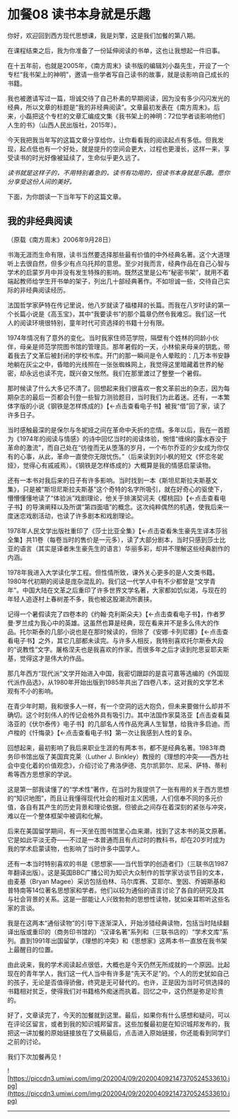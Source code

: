 # 加餐08 读书本身就是乐趣

你好，欢迎回到西方现代思想课，我是刘擎，这是我们加餐的第八期。

在课程结束之后，我为你准备了一份延伸阅读的书单，这也让我想起一件旧事。

在十五年前，也就是2005年，《南方周末》读书版的编辑刘小磊先生，开设了一个专栏“我书架上的神明”，邀请一些学者写自己读书的故事，就是谈影响自己成长的书籍。

我也被邀请写过一篇，坦诚交待了自己朴素的早期阅读，因为没有多少闪闪发光的经典，所以文章的标题是“我的非经典阅读”。文章最初发表在《南方周末》。后来，小磊把这个专栏的文章汇编成文集《我书架上的神明：72位学者谈影响他们人生的书》（山西人民出版社，2015年）。

今天我把我当年写的这篇文章分享给你，让你看看我的阅读起点有多低。但我发现，起点低也有一个好处，就是提升的空间会更大，过程也更漫长，这样一来，享受读书的时光好像被延续了，生命似乎更久远了。

 *读书就是这样子的，不用特别着急的，读书有功用的，但读书本身就是乐趣。愿你分享受这份人间的美好。*

下面，为你朗读一下当年写下的这篇文章。

## 我的非经典阅读

（原载《南方周末》2006年9月28日）

书海无涯而生命有限，读书当然要选择那些最有价值的中外经典名著。这个大道理听上去很自然，但多少有点乌托邦的意思。至少对我而言，经典作品在自己心智与学术的启蒙岁月中并没有发生特殊的影响。既然这里是公布“秘密书架”，就用不着端起教师给学生开书单的架子，列出几十部经典著作。不如坦诚一些，交待自己实际的非经典阅读经历。

法国哲学家萨特在传记里说，他八岁就读了福楼拜的长篇。而我在八岁时读的第一个长篇小说是《高玉宝》，其中“我要读书”的那个篇章仍然令我难忘。我们这一代人的阅读环境很特别，童年时代可资选择的书籍十分有限。

1974年情况有了意外的变化。当时我家住师范学院，隔壁有个姓林的同龄小伙伴，母亲是师范学院图书馆的管理员。那年暑假的一天，小林偷来母亲的钥匙，带着我去了文革后被封闭的学校书库。开门的那一瞬间是令人晕眩的：几万本书安静地躺在灰尘之中，昏暗的光线照在一张张蜘蛛网上，我觉得这里暗藏着世界的秘密，却永远也读不完，既兴奋又怅然。我们在那里渡过了整整一个暑假。

那时候读了什么大多记不清了。回想起来我们很喜欢一套文革前出的杂志，因为每期杂志的最后一页都会刊登一些智力测验题目，当时我们为此着迷。还有，一本繁体字版的小说《钢铁是怎样炼成的》【←点击查看电子书】被我“借”回了家，读了许多日子。

当时感触最深的是保尔与冬妮娅之间在革命中夭折的恋情。多年以后，我在一首题为《1974年的阅读与情感》的诗中回忆当时的阅读体验，惋惜“缠绵的露水吞没于革命的激流”，而自己处在“彷徨而无从堕落的岁月，一个布尔乔亚的少女成为你仅有的心事，从此，革命一直使你无限忧伤。”（后来读到刘小枫的短文《怀恋冬妮娅》，觉得心有戚戚焉）。《钢铁是怎样练成的》大概算是我的情感启蒙读物。

还有一本书对我后来的日子有许多影响。当时找到一本《斯坦尼斯拉夫斯基文集》，只是被“斯坦尼斯拉夫斯基”这个奇特的名字所吸引，就在好奇心的驱使下，懵懵懂懂地读了“体验派”戏剧理论，他关于排演契诃夫《樱桃园》【←点击查看电子书】的导演阐释以及所谓“第四面墙”的概念。这次纯粹偶然的机遇，使我后来一度迷恋戏剧活动，也读了许多剧本和戏剧理论。

1978年人民文学出版社重印了《莎士比亚全集》【←点击查看朱生豪先生译本莎翁全集】共11卷（每卷当时的售价是一元多），读了大部分剧本，当时只感到莎士比亚的语言（其实是译者朱生豪先生的语言）华丽多彩，却并不理解这些经典剧作的内涵。

1978年我进入大学读化学工程。但性情所致，课外关心更多的是人文类书籍。1980年代初期的阅读是庞杂混乱的。我们这一代学人中有不少都曾是“文学青年”。中国大陆在文革之后重印了许多世界文学名著，大家都如饥似渴，与现在的年轻人追逐村上春树差不多，我也被这股潮流所裹挟。

记得一个暑假读完了四卷本的《约翰·克利斯朵夫》【←点击查看电子书】，作者罗曼·罗兰成为我心中的英雄。这虽然也算是经典，现在看来并不是多么伟大的作品。托尔斯泰的几部小说也是在那时候读的，但除了《安娜·卡列尼娜》【←点击查看电子书】之外，其它几部都未读完。与许多人相反，我特别喜欢托尔斯泰大段的“说教性”文字。屠格涅夫也是我喜欢的作家。而很多年之后才读到陀思妥耶夫斯基，觉得这才是伟大的作品。

那几年西方“现代派”文学开始进入中国，我密切跟踪的是袁可嘉等选编的《外国现代派作品选》，从1980年开始出版到1985年共出了四卷八本，这对我的文学艺术观有不小的影响。

在青少年时期，我和很多人一样，有一个空洞的远大抱负，但未来要做什么却并不确切。这个时刻伟人的传记会格外具有吸引力。其中法国作家莫洛亚【点击查看莫洛亚的《伏尔泰传》电子书】的几部名人传作品充满人生智慧，给我许多启迪。而卢梭的《忏悔录》【←点击查看电子书】第一次让我感到人性的复杂。

回想起来，最初影响了我后来职业生涯的有两本书，都不是经典名著。1983年商务印书馆出版了美国宾克莱（Luther J. Binkley）教授的《理想的冲突——西方社会中变化着的价值观念》，介绍讨论了弗洛伊德、克尔凯郭尔、尼采、萨特、蒂利希等西方思想家的学说。

这是第一部我读懂了的“学术性”著作，在当时为我提供了一张有用的关于西方思想的“知识地图”，而且让我懂得现代社会的相对主义困境，人们信奉不同的多元价值，各自有其产生的历史背景和理论依据，但彼此之间存在着深刻的紧张与冲突，难以在一个整体框架中被调和化解。

后来在美国留学期间，有一天坐在图书馆里心血来潮，找到了这本书的英文原著。它是如此平淡无奇——不过是一本普通而且有点过时的教科书，却在20岁时成为我的学术启蒙读物，也影响了当时许多中国学人。

还有一本当时特别喜欢的书是《思想家——当代哲学的创造者们》（三联书店1987年翻译出版）。这是英国BBC广播公司为知识大众制作的哲学家访谈节目的文本，由麦基（Bryan Magee）采访包括伯林、马尔库赛、艾耶尔、奎因、乔姆斯基和普特南等14位著名思想家和学者。他们以较为通俗的语言讨论了各自的研究及其与社会背景的关系。这是一部能让人兴致勃勃的思想性读物，犹如亲耳聆听这些名家的言谈。

我是在这两本“通俗读物”的引导下逐渐深入，开始涉猎经典读物，包括当时陆续翻译出版或重印的（商务印书馆的）“汉译名著”系列和（三联书店的）“学术文库”系列。直到1991年出国留学，《理想的冲突》和《思想家》这两本书一直放在我书架上最醒目的位置。

由此说来，我的学术阅读起点很低，大概也是今天仍然无所成就的一个原因。比起现在的青年学人，我们这一代人当中有许多是“先天不足”的。个人的历史犹如自己的孩子，无论是否值得骄傲，终究是无可替代的。也许，正是因为当时可供选择的书籍相对贫乏，使得我们对书籍格外痴迷而执着。回忆之中，这仍然是弥足珍贵的。

好了，文章读完了，今天的加餐就到这里。最后，如果你有什么感想和疑问，可以在评论区留言，或者到我的知识城邦留言。这些加餐最初是在知识城邦发布的，我把这一讲加餐的原始链接放在了文稿最后，点击进入原始链接，你还能看到同学们之前的讨论。

我们下次加餐再见！

![https://piccdn3.umiwi.com/img/202004/09/202004092147370524533610.jpg](https://piccdn3.umiwi.com/img/202004/09/202004092147370524533610.jpg)

---
